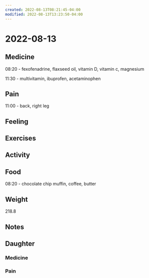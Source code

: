 ```yaml
---
created: 2022-08-13T08:21:45-04:00
modified: 2022-08-13T13:23:50-04:00
---
```


# 2022-08-13

## Medicine

08:20 - fexofenadrine, flaxseed oil, vitamin D, vitamin c, magnesium 

11:30 - multivitamin, ibuprofen, acetaminophen 


## Pain

11:00 - back, right leg


## Feeling


## Exercises


## Activity


## Food

08:20 - chocolate chip muffin, coffee, butter 



## Weight

218.8

## Notes



## Daughter


### Medicine


### Pain
